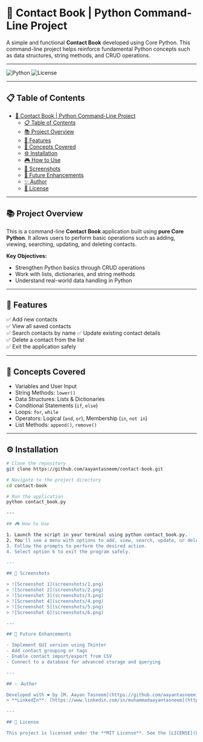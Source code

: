 # 📒 Contact Book | Python Command-Line Project

A simple and functional **Contact Book** developed using Core Python. This command-line project helps reinforce fundamental Python concepts such as data structures, string methods, and CRUD operations.

---

![Python](https://img.shields.io/badge/Python-3.10-blue) ![License](https://img.shields.io/badge/License-MIT-green)

---

## 📋 Table of Contents
- [📒 Contact Book | Python Command-Line Project](#-contact-book--python-command-line-project)
  - [📋 Table of Contents](#-table-of-contents)
  - [📚 Project Overview](#-project-overview)
  - [🚀 Features](#-features)
  - [🧠 Concepts Covered](#-concepts-covered)
  - [⚙️ Installation](#️-installation)
  - [🎮 How to Use](#-how-to-use)
  - [📸 Screenshots](#-screenshots)
  - [🚧 Future Enhancements](#-future-enhancements)
  - [✨ Author](#-author)
  - [📄 License](#-license)

---

## 📚 Project Overview

This is a command-line **Contact Book** application built using **pure Core Python**. It allows users to perform basic operations such as adding, viewing, searching, updating, and deleting contacts.

**Key Objectives:**
- Strengthen Python basics through CRUD operations  
- Work with lists, dictionaries, and string methods  
- Understand real-world data handling in Python

---

## 🚀 Features

✅ Add new contacts  
✅ View all saved contacts  
✅ Search contacts by name 
✅ Update existing contact details  
✅ Delete a contact from the list  
✅ Exit the application safely  

---

## 🧠 Concepts Covered

- Variables and User Input  
- String Methods: `lower()`
- Data Structures: Lists & Dictionaries  
- Conditional Statements (`if`, `else`)  
- Loops: `for`, `while`  
- Operators: Logical (`and`, `or`), Membership (`in`, `not in`)  
- List Methods: `append()`, `remove()`  

---

## ⚙️ Installation

```bash
# Clone the repository
git clone https://github.com/aayantasneem/contact-book.git

# Navigate to the project directory
cd contact-book

# Run the application
python contact_book.py

---

## 🎮 How to Use

1. Launch the script in your terminal using python contact_book.py.
2. You'll see a menu with options to add, view, search, update, or delete contacts.
3. Follow the prompts to perform the desired action.
4. Select option 6 to exit the program safely.

---

## 📸 Screenshots

> ![Screenshot 1](screenshots/1.png)
> ![Screenshot 2](screenshots/2.png)
> ![Screenshot 3](screenshots/3.png)
> ![Screenshot 4](screenshots/4.png)
> ![Screenshot 5](screenshots/5.png)
> ![Screenshot 6](screenshots/6.png)

---

## 🚧 Future Enhancements

- Implement GUI version using Tkinter
- Add contact grouping or tags
- Enable contact import/export from CSV
- Connect to a database for advanced storage and querying

---

## ✨ Author

Developed with ❤️ by [M. Aayan Tasneem](https://github.com/aayantasneem)
> **LinkedIn**: [https://www.linkedin.com/in/muhammadaayantasneem](https://www.linkedin.com/in/muhammadaayantasneem)

---

## 📄 License

This project is licensed under the **MIT License**. See the [LICENSE](LICENSE) file for details.
